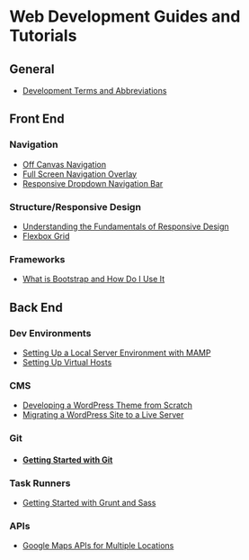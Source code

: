 Web Development Guides and Tutorials
========

## General

* [Development Terms and Abbreviations](http://www.taniarascia.com/development-terms-abbreviations/)

## Front End

### Navigation

* [Off Canvas Navigation](http://www.taniarascia.com/off-canvas-navigation/)
* [Full Screen Navigation Overlay](http://www.taniarascia.com/full-screen-navigation-overlay/)
* [Responsive Dropdown Navigation Bar](http://www.taniarascia.com/responsive-dropdown-navigation-bar/)

### Structure/Responsive Design

* [Understanding the Fundamentals of Responsive Design](http://www.taniarascia.com/you-dont-need-a-framework/)
* [Flexbox Grid](http://www.taniarascia.com/easiest-flex-grid-ever/)

### Frameworks

* [What is Bootstrap and How Do I Use It](http://www.taniarascia.com/what-is-bootstrap-and-how-do-i-use-it/)



## Back End

### Dev Environments

* [Setting Up a Local Server Environment with MAMP](http://www.taniarascia.com/local-environment/)
* [Setting Up Virtual Hosts](http://www.taniarascia.com/setting-up-virtual-hosts/)

### CMS

* [Developing a WordPress Theme from Scratch](http://www.taniarascia.com/developing-a-wordpress-theme-from-scratch/)
* [Migrating a WordPress Site to a Live Server](http://www.taniarascia.com/migrating-a-wordpress-site-to-a-live-server/)

### Git

* #### [Getting Started with Git](http://www.taniarascia.com/getting-started-with-git/)

### Task Runners

* [Getting Started with Grunt and Sass](http://www.taniarascia.com/getting-started-with-grunt-and-sass/)

### APIs

* [Google Maps APIs for Multiple Locations](http://www.taniarascia.com/google-maps-apis-for-multiple-locations/)
